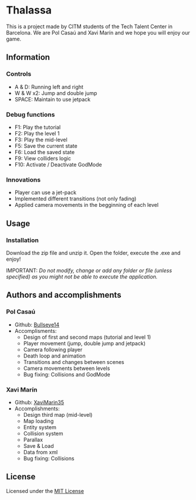 # Thalassa

This is a project made by CITM students of the Tech Talent Center in Barcelona. We are Pol Casaú and Xavi Marín and we hope you will enjoy our game.

## Information

### Controls

- A & D: 	Running left and right
- W & W x2: 	Jump and double jump
- SPACE: 	Maintain to use jetpack

### Debug functions

- F1: Play the tutorial
- F2: Play the level 1
- F3: Play the mid-level
- F5: Save the current state
- F6: Load the saved state
- F9: View colliders logic
- F10: Activate / Deactivate GodMode

### Innovations

- Player can use a jet-pack
- Implemented different transitions (not only fading)
- Applied camera movements in the begginning of each level

## Usage

### Installation

Download the zip file and unzip it. Open the folder, execute the .exe and enjoy!

IMPORTANT: *Do not modify, change or add any folder or file (unless specified) as you might not be able to execute the application.*

## Authors and accomplishments

### Pol Casaú

- Github: [Bullseye14](https://github.com/Bullseye14)
- Accomplisments:
	- Design of first and second maps (tutorial and level 1)
	- Player movement (jump, double jump and jetpack)
	- Camera following player
	- Death loop and animation
	- Transitions and changes between scenes
	- Camera movements between levels
	- Bug fixing: Collisions and GodMode

### Xavi Marín

- Github: [XaviMarin35](https://github.com/xavimarin35)
- Accomplishments:
	- Design third map (mid-level)
	- Map loading
	- Entity system
	- Collision system
	- Parallax
	- Save & Load
	- Data from xml
	- Bug fixing: Collisions
  
## License

Licensed under the [MIT License](https://github.com/xavimarin35/Thalassa/blob/master/LICENSE)
